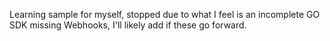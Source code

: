 Learning sample for myself, stopped due to what I feel is an incomplete GO SDK missing Webhooks, I'll likely add if these go forward.
